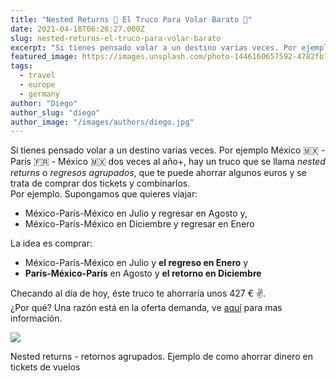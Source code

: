 ```yaml
---
title: "Nested Returns 🧾 El Truco Para Volar Barato 🛬"
date: 2021-04-18T06:26:27.000Z
slug: nested-returns-el-truco-para-volar-barato
excerpt: "Si tienes pensado volar a un destino varias veces. Por ejemplo México 🇲🇽 - París 🇫🇷 - México 🇲🇽 dos veces al año+, hay un truco que se llama nested return..."
featured_image: https://images.unsplash.com/photo-1446160657592-4782fb76fb99?crop=entropy&cs=tinysrgb&fit=max&fm=jpg&ixid=MnwxMTc3M3wwfDF8c2VhcmNofDQ0fHx0cmF2ZWx8ZW58MHx8fHwxNjE4NjQ0MzM4&ixlib=rb-1.2.1&q=80&w=2000
tags:
  - travel
  - europe
  - germany
author: "Diego"
author_slug: "diego"
author_image: "/images/authors/diego.jpg"
---
```


Si tienes pensado volar a un destino varias veces. Por ejemplo México 🇲🇽 - París 🇫🇷 - México 🇲🇽 dos veces al año+, hay un truco que se llama _nested returns_ o _regresos agrupados_, que te puede ahorrar algunos euros y se trata de comprar dos tickets y combinarlos.  
Por ejemplo. Supongamos que quieres viajar:

*   México-París-México en Julio y regresar en Agosto y,
*   México-París-México en Diciembre y regresar en Enero

La idea es comprar:

*   México-París-México en Julio y **el regreso en Enero** y
*   **París-México-París** en Agosto y **el retorno en Diciembre**

Checando al día de hoy, éste truco te ahorraría unos 427 € ✌️.  
¿Por qué? Una razón está en la oferta demanda, ve [aquí](/vuelos-mexico-europa-son-mas-caros-que-europa-mexico/) para mas información.

![](/lavacacion/images/nestedReturns_RegresosAgrupados.jpg)

Nested returns - retornos agrupados. Ejemplo de como ahorrar dinero en tickets de vuelos
